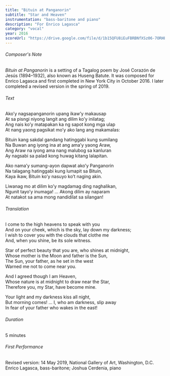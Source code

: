 ```yaml
---
title: "Bituin at Panganorin"
subtitle: "Star and Heaven"
instrumentation: "bass-baritone and piano"
description: "For Enrico Lagasca"
category: "vocal"
year: 2016
scoreUrl: "https://drive.google.com/file/d/1b15QFU8iEuFBRBNfXSz06-7ORHEz-Oty/view?usp=sharing"
---
```


###### Composer's Note

_Bituin at Panganorin_ is a setting of a Tagalog poem by José Corazón de Jesús (1894–1932), also known as Huseng Batute. It was composed for Enrico Lagasca and first completed in New York City in October 2016. I later completed a revised version in the spring of 2019.

###### Text

Ako’y nagsapanganorin upang ikaw’y makausap\
At sa pisngi niyong langit ang dilim ko’y inilatag;\
Ang nais ko’y matapakan ka ng sapot kong mga ulap\
At nang yaong pagsikat mo’y ako lang ang makamalas:

Bituin kang sakdal gandang hatinggabi kung sumilang\
Na Buwan ang iyong ina at ang ama’y yaong Araw,\
Ang Araw na iyong ama nang malubog sa kanluran\
Ay nagsabi sa palad kong huwag kitang lalapitan.

Ako nama’y sumang-ayon dapwat ako’y Panganorin\
Na talagang hatinggabi kung lumapit sa Bituin,\
Kaya ikaw, Bituin ko’y nasuyo ko’t naging akin.

Liwanag mo at dilim ko’y magdamag ding naghalikan,\
Ngunit tayo’y inumaga! ...  Akong dilim ay naparam\
At natakot sa ama mong nandidilat sa silangan!

###### Translation

I come to the high heavens to speak with you\
And on your cheek, which is the sky, lay down my darkness;\
I wish to cover you with the clouds that clothe me\
And, when you shine, be its sole witness.

Star of perfect beauty that you are, who shines at midnight,\
Whose mother is the Moon and father is the Sun,\
The Sun, your father, as he set in the west\
Warned me not to come near you.

And I agreed though I am Heaven,\
Whose nature is at midnight to draw near the Star,\
Therefore you, my Star, have become mine.

Your light and my darkness kiss all night,\
But morning comes! ... I, who am darkness, slip away\
In fear of your father who wakes in the east!

###### Duration

5 minutes

###### First Performance

Revised version: 14 May 2019, National Gallery of Art, Washington, D.C.\
Enrico Lagasca, bass-baritone; Joshua Cerdenia, piano